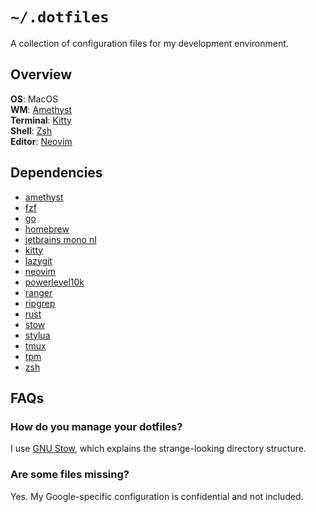 # `~/.dotfiles`

A collection of configuration files for my development environment.

## Overview

**OS**: MacOS \
**WM**: [Amethyst](https://github.com/ianyh/Amethyst) \
**Terminal**: [Kitty](https://sw.kovidgoyal.net/kitty) \
**Shell**: [Zsh](https://www.zsh.org/) \
**Editor**: [Neovim](https://neovim.io)

## Dependencies

*   [amethyst](https://github.com/ianyh/Amethyst)
*   [fzf](https://github.com/junegunn/fzf)
*   [go](https://golang.org/)
*   [homebrew](https://brew.sh/)
*   [jetbrains mono nl](https://www.jetbrains.com/lp/mono/)
*   [kitty](https://sw.kovidgoyal.net/kitty)
*   [lazygit](https://github.com/jesseduffield/lazygit)
*   [neovim](https://neovim.io)
*   [powerlevel10k](https://github.com/romkatv/powerlevel10k)
*   [ranger](https://github.com/ranger/ranger)
*   [ripgrep](https://github.com/BurntSushi/ripgrep)
*   [rust](https://www.rust-lang.org/)
*   [stow](https://www.gnu.org/software/stow/manual/stow.html)
*   [stylua](https://github.com/JohnnyMorganz/StyLua)
*   [tmux](https://github.com/tmux/tmux)
*   [tpm](https://github.com/tmux-plugins/tpm)
*   [zsh](https://www.zsh.org/)

## FAQs

### How do you manage your dotfiles?

I use [GNU Stow](https://www.gnu.org/software/stow/manual/stow.html), which
explains the strange-looking directory structure.

### Are some files missing?

Yes. My Google-specific configuration is confidential and not included.
